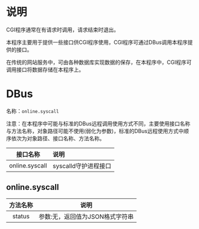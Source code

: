 # 说明

CGI程序通常在有请求时调用，请求结束时退出。

本程序主要用于提供一些接口供CGI程序使用，CGI程序可通过DBus调用本程序提供的接口。

在传统的网站服务中，可由各种数据库实现数据的保存，在本程序中，CGI程序可调用接口将数据存储在本程序上。

# DBus

名称：`online.syscall`

注意：在本程序中可能与标准的DBus远程调用使用方式不同，主要使用接口名称与方法名称，对象路径可能不使用(弱化为参数)，标准的DBus远程使用方式中顺序依次为对象路径、接口名称、方法名称。

|    接口名称    | 说明                 |
| :------------: | :------------------- |
| online.syscall | syscalld守护进程接口 |

## online.syscall

| 方法名称 | 说明                            |
| :------: | ------------------------------- |
|  status  | 参数:无，返回值为JSON格式字符串 |

